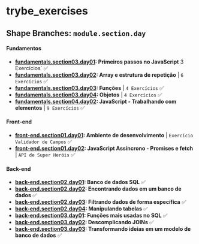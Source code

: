 # trybe_exercises

## Shape Branches: `module.section.day`

#### Fundamentos

- [**fundamentals.section03.day01**](https://github.com/CalebeLAR/trybe_exercises/tree/fundamentals.section03.day01)**: Primeiros passos no JavaScript**  3 Exercícios` ✅
- [**fundamentals.section03.day02**](https://github.com/CalebeLAR/trybe_exercises/tree/fundamentals.section03.day02)**: Array e estrutura de repetição** | `6 Exercícios` ✅
- [**fundamentals.section03.day03**](https://github.com/CalebeLAR/trybe_exercises/tree/fundamentals.section03.day03)**: Funções** | `4 Exercícios` ✅  
- [**fundamentals.section03.day04**](https://github.com/CalebeLAR/trybe_exercises/tree/fundamentals.section03.day04)**: Objetos** | `4 Exercícios` ✅  
- [**fundamentals.section04.day02**](https://github.com/CalebeLAR/trybe_exercises/tree/fundamentals.section04.day02)**: JavaScript - Trabalhando com elementos** | `9 Exercícios` ✅  

#### Front-end

- [**front-end.section01.day01**](https://github.com/CalebeLAR/trybe_exercises/tree/front-end.section01.day01)**: Ambiente de desenvolvimento** | `Exercício Validador de Campos` ✅  
- [**front-end.section01.day02**](https://github.com/CalebeLAR/trybe_exercises/tree/front-end.section01.day02)**: JavaScript Assíncrono - Promises e fetch** | `API de Super Heróis` ✅  
<!-- - [**front-end.section01.day03**](https://github.com/CalebeLAR/exercise-casa-de-cambio)**: Revisão - Casa de Câmbio** | __`fork`__ `Exercício Casa de Câmbio` ✅   -->

#### Back-end
- [**back-end.section02.day01**](https://github.com/CalebeLAR/trybe_exercises/tree/back-end.section02.day01)**: Banco de dados SQL** ✅  
- [**back-end.section02.day02**](https://github.com/CalebeLAR/trybe_exercises/tree/back-end.section02.day02)**: Encontrando dados em um banco de dados** ✅  
- [**back-end.section02.day03**](https://github.com/CalebeLAR/trybe_exercises/tree/back-end.section02.day03)**: Filtrando dados de forma específica** ✅  
- [**back-end.section02.day04**](https://github.com/CalebeLAR/trybe_exercises/tree/back-end.section02.day04)**: Manipulando tabelas** ✅
- [**back-end.section03.day01**](https://github.com/CalebeLAR/trybe_exercises/tree/back-end.section03.day01)**: Funções mais usadas no SQL** ✅
- [**back-end.section03.day02**](https://github.com/CalebeLAR/trybe_exercises/tree/back-end.section03.day02)**: Descomplicando JOINs** ✅
- [**back-end.section03.day03**](https://github.com/CalebeLAR/trybe_exercises/tree/back-end.section03.day03)**: Transformando ideias em um modelo de banco de dados** ✅